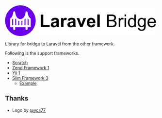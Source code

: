 <p align="center"><img src="banner.svg" alt="banner"></p>

Library for bridge to Laravel from the other framework. 

Following is the support frameworks.

* [Scratch](https://github.com/laravel-bridge/scratch)
* [Zend Framework 1](https://github.com/laravel-bridge/zf1)
* [Yii 1](https://github.com/laravel-bridge/yii)
* [Slim Framework 3](https://github.com/laravel-bridge/slim)
  + [Example](https://github.com/laravel-bridge/slim-example)

## Thanks

* Logo by [@ycs77](https://github.com/ycs77)
